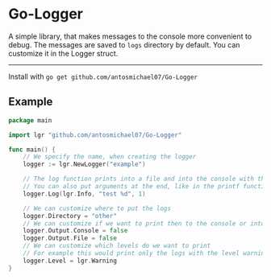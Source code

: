 # Go-Logger

A simple library, that makes messages to the console more convenient to debug. The messages are saved to `logs` directory by default. You can customize it in the Logger struct.<hr>
Install with `go get github.com/antosmichael07/Go-Logger`

## Example

```go
package main

import lgr "github.com/antosmichael07/Go-Logger"

func main() {
	// We specify the name, when creating the logger
	logger := lgr.NewLogger("example")

	// The log function prints into a file and into the console with the level of info, warning or error and the message, with the date, time and the location where it was called
	// You can also put arguments at the end, like in the printf function
	logger.Log(lgr.Info, "test %d", 1)

	// We can customize where to put the logs
	logger.Directory = "other"
	// We can customize if we want to print then to the console or into files
	logger.Output.Console = false
	logger.Output.File = false
	// We can customize which levels do we want to print
	// For example this would print only the logs with the level warning or higher, which means it would log only warnings and errors
	logger.Level = lgr.Warning
}
```
